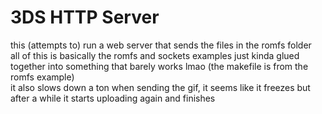 # 3DS HTTP Server

this (attempts to) run a web server that sends the files in the romfs folder<br>
all of this is basically the romfs and sockets examples just kinda glued together into something that barely works lmao (the makefile is from the romfs example)<br>
it also slows down a ton when sending the gif, it seems like it freezes but after a while it starts uploading again and finishes<br>
